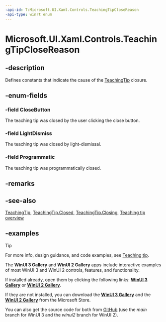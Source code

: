 ```yaml
---
-api-id: T:Microsoft.UI.Xaml.Controls.TeachingTipCloseReason
-api-type: winrt enum
---
```


# Microsoft.UI.Xaml.Controls.TeachingTipCloseReason

<!--
public enum TeachingTipCloseReason
-->

## -description

Defines constants that indicate the cause of the [TeachingTip](teachingtip.md) closure.

## -enum-fields

### -field CloseButton

The teaching tip was closed by the user clicking the close button.

### -field LightDismiss

The teaching tip was closed by light-dismissal.

### -field Programmatic

The teaching tip was programmatically closed.

## -remarks

## -see-also

[TeachingTip](teachingtip.md), [TeachingTip.Closed](teachingtip_closed.md), [TeachingTip.Closing](teachingtip_closing.md), [Teaching tip overview](/windows/apps/design/controls/dialogs-and-flyouts/teaching-tip)

## -examples

> [!TIP]
> For more info, design guidance, and code examples, see [Teaching tip](/windows/apps/design/controls/dialogs-and-flyouts/teaching-tip).
>
> The **WinUI 3 Gallery** and **WinUI 2 Gallery** apps include interactive examples of most WinUI 3 and WinUI 2 controls, features, and functionality.
>
> If installed already, open them by clicking the following links: [**WinUI 3 Gallery**](winui3gallery:/item/TeachingTip) or [**WinUI 2 Gallery**](winui2gallery:/item/TeachingTip).
>
> If they are not installed, you can download the [**WinUI 3 Gallery**](https://www.microsoft.com/p/winui-3-controls-gallery/9p3jfpwwdzrc) and the [**WinUI 2 Gallery**](https://www.microsoft.com/p/xaml-controls-gallery/9msvh128x2zt) from the Microsoft Store.
>
> You can also get the source code for both from [GitHub](https://github.com/Microsoft/WinUI-Gallery) (use the *main* branch for WinUI 3 and the *winui2* branch for WinUI 2).
